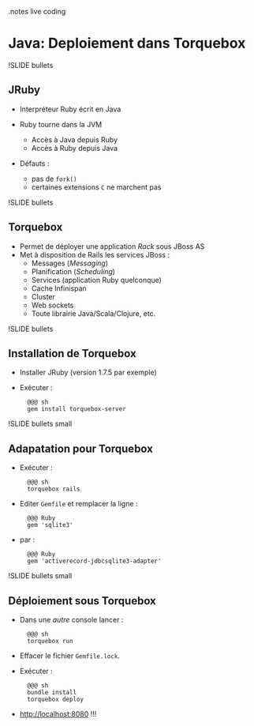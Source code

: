 .notes live coding
# Java: Deploiement dans Torquebox

!SLIDE bullets
## JRuby

- Interpréteur Ruby écrit en Java
- Ruby tourne dans la JVM
  - Accès à Java depuis Ruby
  - Accès à Ruby depuis Java

- Défauts :
  -  pas de `fork()`
  -  certaines extensions `C` ne marchent pas

!SLIDE bullets
## Torquebox

- Permet de déployer une application _Rack_ sous JBoss AS
- Met à disposition de Rails les services JBoss :
  - Messages (_Messaging_)
  - Planification (_Scheduling_)
  - Services (application Ruby quelconque)
  - Cache Infinispan
  - Cluster
  - Web sockets
  - Toute librairie Java/Scala/Clojure, etc.

!SLIDE bullets
## Installation de Torquebox

- Installer JRuby (version 1.7.5 par exemple)

- Exécuter :

        @@@ sh
        gem install torquebox-server

!SLIDE bullets small
## Adapatation pour Torquebox

- Exécuter :

        @@@ sh
        torquebox rails

- Editer `Gemfile` et remplacer la ligne :

        @@@ Ruby
        gem 'sqlite3'
- par :

        @@@ Ruby
        gem 'activerecord-jdbcsqlite3-adapter'

!SLIDE bullets small
## Déploiement sous Torquebox

- Dans une *autre* console lancer : 

        @@@ sh
        torquebox run

- Effacer le fichier `Gemfile.lock`.
- Exécuter :

        @@@ sh
        bundle install
        torquebox deploy

- [http://localhost:8080](http://localhost:8080) !!!



